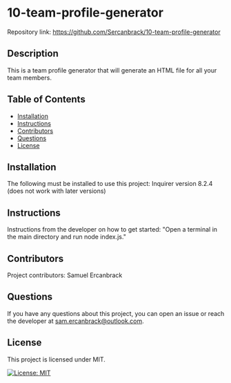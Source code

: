 # 10-team-profile-generator
  Repository link: https://github.com/Sercanbrack/10-team-profile-generator

  ## Description
  This is a team profile generator that will generate an HTML file for all your team members.
  ## Table of Contents
  * [Installation](#installation)
  * [Instructions](#instructions)
  * [Contributors](#contributors)
  * [Questions](#questions)
  * [License](#license)

  ## Installation
  The following must be installed to use this project: Inquirer version 8.2.4 (does not work with later versions)

  ## Instructions
  Instructions from the developer on how to get started: "Open a terminal in the main directory and run node index.js."

  ## Contributors
  Project contributors: Samuel Ercanbrack

  ## Questions
  If you have any questions about this project, you can open an issue or reach the developer at sam.ercanbrack@outlook.com.

  ## License
  This project is licensed under MIT.

  [![License: MIT](https://img.shields.io/badge/License-MIT-yellow.svg)](https://opensource.org/licenses/MIT)